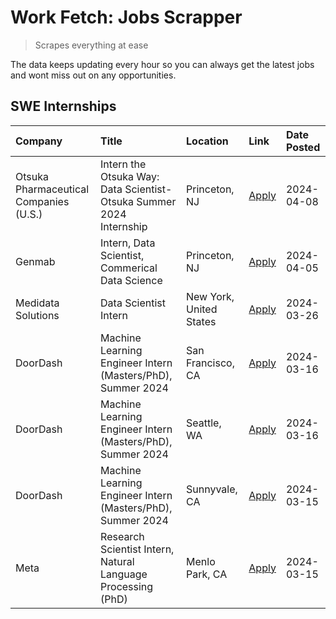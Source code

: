 # Work Fetch: Jobs Scrapper
> Scrapes everything at ease

The data keeps updating every hour so you can always get the latest jobs and wont miss out on any opportunities.

## SWE Internships
<!--START_SECTION:workfetch-->
| Company                                | Title                                                                | Location                | Link                                                                                                                                                                                                                                                                                                         | Date Posted   |
|:---------------------------------------|:---------------------------------------------------------------------|:------------------------|:-------------------------------------------------------------------------------------------------------------------------------------------------------------------------------------------------------------------------------------------------------------------------------------------------------------|:--------------|
| Otsuka Pharmaceutical Companies (U.S.) | Intern the Otsuka Way: Data Scientist- Otsuka Summer 2024 Internship | Princeton, NJ           | [Apply](https://www.linkedin.com/jobs/view/intern-the-otsuka-way-data-scientist-otsuka-summer-2024-internship-at-otsuka-pharmaceutical-companies-u-s-3885963629?position=11&pageNum=0&refId=Zgkr0uAejHvojE8PcDaFZw%3D%3D&trackingId=ztt5I2inXvN9b%2BPrys6E5Q%3D%3D&trk=public_jobs_jserp-result_search-card) | 2024-04-08    |
| Genmab                                 | Intern, Data Scientist, Commerical Data Science                      | Princeton, NJ           | [Apply](https://www.linkedin.com/jobs/view/intern-data-scientist-commerical-data-science-at-genmab-3887818362?position=9&pageNum=0&refId=Zgkr0uAejHvojE8PcDaFZw%3D%3D&trackingId=LUcRnOf7TTXGZrGOS6mx3g%3D%3D&trk=public_jobs_jserp-result_search-card)                                                      | 2024-04-05    |
| Medidata Solutions                     | Data Scientist Intern                                                | New York, United States | [Apply](https://www.linkedin.com/jobs/view/data-scientist-intern-at-medidata-solutions-3810253704?position=2&pageNum=0&refId=Zgkr0uAejHvojE8PcDaFZw%3D%3D&trackingId=E1ZvGOU6EIbWCrgfwhVyJg%3D%3D&trk=public_jobs_jserp-result_search-card)                                                                  | 2024-03-26    |
| DoorDash                               | Machine Learning Engineer Intern (Masters/PhD), Summer 2024          | San Francisco, CA       | [Apply](https://www.linkedin.com/jobs/view/machine-learning-engineer-intern-masters-phd-summer-2024-at-doordash-3736457737?position=4&pageNum=0&refId=Zgkr0uAejHvojE8PcDaFZw%3D%3D&trackingId=DLufTgvx8c8uTQ3%2FS%2BiTtA%3D%3D&trk=public_jobs_jserp-result_search-card)                                     | 2024-03-16    |
| DoorDash                               | Machine Learning Engineer Intern (Masters/PhD), Summer 2024          | Seattle, WA             | [Apply](https://www.linkedin.com/jobs/view/machine-learning-engineer-intern-masters-phd-summer-2024-at-doordash-3736455966?position=5&pageNum=0&refId=Zgkr0uAejHvojE8PcDaFZw%3D%3D&trackingId=XkEB9eLtUdQlIUEh9WHhPg%3D%3D&trk=public_jobs_jserp-result_search-card)                                         | 2024-03-16    |
| DoorDash                               | Machine Learning Engineer Intern (Masters/PhD), Summer 2024          | Sunnyvale, CA           | [Apply](https://www.linkedin.com/jobs/view/machine-learning-engineer-intern-masters-phd-summer-2024-at-doordash-3736454973?position=3&pageNum=0&refId=Zgkr0uAejHvojE8PcDaFZw%3D%3D&trackingId=hRcbozii0TKhjs93ZJ74qQ%3D%3D&trk=public_jobs_jserp-result_search-card)                                         | 2024-03-15    |
| Meta                                   | Research Scientist Intern, Natural Language Processing (PhD)         | Menlo Park, CA          | [Apply](https://www.linkedin.com/jobs/view/research-scientist-intern-natural-language-processing-phd-at-meta-3858718375?position=10&pageNum=0&refId=Zgkr0uAejHvojE8PcDaFZw%3D%3D&trackingId=Y5zuO3HneBavFKwgtqOQkA%3D%3D&trk=public_jobs_jserp-result_search-card)                                           | 2024-03-15    |
<!--END_SECTION:workfetch-->
